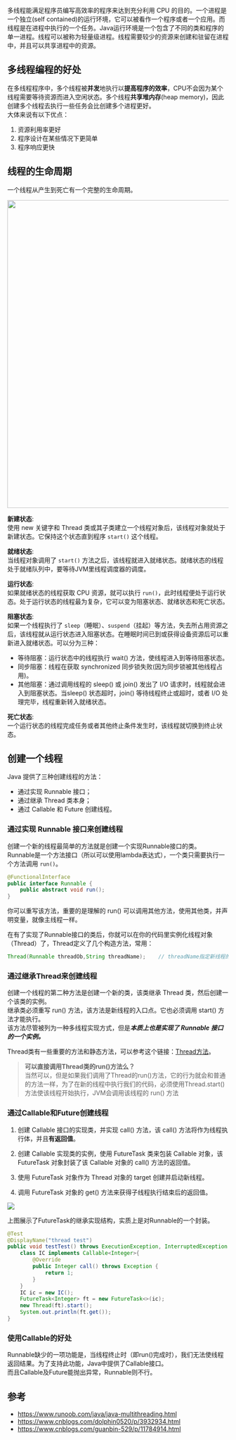 多线程能满足程序员编写高效率的程序来达到充分利用 CPU 的目的。一个进程是一个独立(self contained)的运行环境，它可以被看作一个程序或者一个应用。而线程是在进程中执行的一个任务。Java运行环境是一个包含了不同的类和程序的单一进程。线程可以被称为轻量级进程。线程需要较少的资源来创建和驻留在进程中，并且可以共享进程中的资源。
## 多线程编程的好处
在多线程程序中，多个线程被**并发**地执行以**提高程序的效率**，CPU不会因为某个线程需要等待资源而进入空闲状态。多个线程**共享堆内存**(heap memory)，因此创建多个线程去执行一些任务会比创建多个进程更好。  
大体来说有以下优点：
1. 资源利用率更好
2. 程序设计在某些情况下更简单
3. 程序响应更快
## 线程的生命周期
一个线程从产生到死亡有一个完整的生命周期。

<img width=700 src="https://www.runoob.com/wp-content/uploads/2014/01/java-thread.jpg"/>

**新建状态**:  
使用 new 关键字和 Thread 类或其子类建立一个线程对象后，该线程对象就处于新建状态。它保持这个状态直到程序 `start()` 这个线程。

**就绪状态**:  
当线程对象调用了 `start()` 方法之后，该线程就进入就绪状态。就绪状态的线程处于就绪队列中，要等待JVM里线程调度器的调度。

**运行状态**:  
如果就绪状态的线程获取 CPU 资源，就可以执行 `run()`，此时线程便处于运行状态。处于运行状态的线程最为复杂，它可以变为阻塞状态、就绪状态和死亡状态。

**阻塞状态**:  
如果一个线程执行了 `sleep`（睡眠）、`suspend`（挂起）等方法，失去所占用资源之后，该线程就从运行状态进入阻塞状态。在睡眠时间已到或获得设备资源后可以重新进入就绪状态。可以分为三种：
* 等待阻塞：运行状态中的线程执行 wait() 方法，使线程进入到等待阻塞状态。
* 同步阻塞：线程在获取 synchronized 同步锁失败(因为同步锁被其他线程占用)。
* 其他阻塞：通过调用线程的 sleep() 或 join() 发出了 I/O 请求时，线程就会进入到阻塞状态。当sleep() 状态超时，join() 等待线程终止或超时，或者 I/O 处理完毕，线程重新转入就绪状态。

**死亡状态**:  
一个运行状态的线程完成任务或者其他终止条件发生时，该线程就切换到终止状态。
## 创建一个线程
Java 提供了三种创建线程的方法：
* 通过实现 Runnable 接口；
* 通过继承 Thread 类本身；
* 通过 Callable 和 Future 创建线程。

### 通过实现 Runnable 接口来创建线程
创建一个新的线程最简单的方法就是创建一个实现Runnable接口的类。  
Runnable是一个方法接口（所以可以使用lambda表达式），一个类只需要执行一个方法调用 `run()`。  
```java
@FunctionalInterface
public interface Runnable {
    public abstract void run();
}
```
你可以重写该方法，重要的是理解的 run() 可以调用其他方法，使用其他类，并声明变量，就像主线程一样。  

在有了实现了Runnable接口的类后，你就可以在你的代码里实例化线程对象（Thread）了，Thread定义了几个构造方法，常用：
```java
Thread(Runnable threadOb,String threadName);    // threadName指定新线程的名字
```
### 通过继承Thread来创建线程
创建一个线程的第二种方法是创建一个新的类，该类继承 Thread 类，然后创建一个该类的实例。  
继承类必须重写 run() 方法，该方法是新线程的入口点。它也必须调用 start() 方法才能执行。  
该方法尽管被列为一种多线程实现方式，但是***本质上也是实现了 Runnable 接口的一个实例。***

Thread类有一些重要的方法和静态方法，可以参考这个链接：[Thread方法](https://www.runoob.com/java/java-multithreading.html.reference)。

>  **可以直接调用Thread类的run()方法么？**  
当然可以，但是如果我们调用了Thread的run()方法，它的行为就会和普通的方法一样，为了在新的线程中执行我们的代码，必须使用Thread.start()方法使该线程开始执行，JVM会调用该线程的 run() 方法

### 通过Callable和Future创建线程
1. 创建 Callable 接口的实现类，并实现 call() 方法，该 call() 方法将作为线程执行体，并且**有返回值**。

2. 创建 Callable 实现类的实例，使用 FutureTask 类来包装 Callable 对象，该 FutureTask 对象封装了该 Callable 对象的 call() 方法的返回值。

3. 使用 FutureTask 对象作为 Thread 对象的 target 创建并启动新线程。

4. 调用 FutureTask 对象的 get() 方法来获得子线程执行结束后的返回值。

<img src="https://img.foril.fun/FutureTask%E7%BB%A7%E6%89%BF%E7%BB%93%E6%9E%84.jpg"/>

上图展示了FutureTask的继承实现结构，实质上是对Runnable的一个封装。

```java
@Test
@DisplayName("thread test")
public void testTest() throws ExecutionException, InterruptedException {
    class IC implements Callable<Integer>{
        @Override
        public Integer call() throws Exception {
            return 1;
        }
    }
    IC ic = new IC();
    FutureTask<Integer> ft = new FutureTask<>(ic);
    new Thread(ft).start();
    System.out.println(ft.get());
}
```

### 使用Callable的好处
Runnable缺少的一项功能是，当线程终止时（即run()完成时），我们无法使线程返回结果。为了支持此功能，Java中提供了Callable接口。  
而且Callable及Future能抛出异常，Runnable则不行。

## 参考
* https://www.runoob.com/java/java-multithreading.html
* https://www.cnblogs.com/dolphin0520/p/3932934.html
* https://www.cnblogs.com/guanbin-529/p/11784914.html